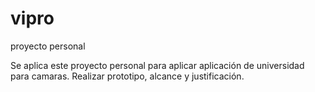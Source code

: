 # vipro
proyecto personal

Se aplica este proyecto personal para aplicar aplicación de universidad para camaras.
Realizar prototipo, alcance y justificación.
